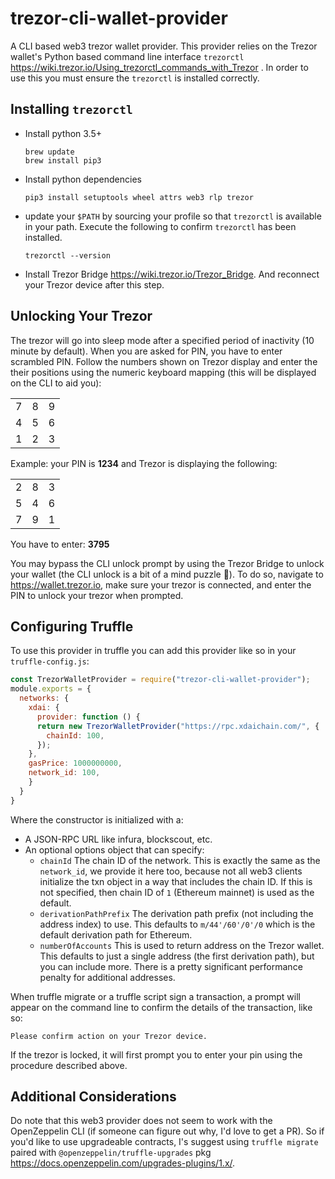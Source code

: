 # trezor-cli-wallet-provider
A CLI based web3 trezor wallet provider. This provider relies on the Trezor wallet's
Python based command line interface `trezorctl` https://wiki.trezor.io/Using_trezorctl_commands_with_Trezor
. In order to use this you must ensure the `trezorctl` is installed correctly.

## Installing `trezorctl`
- Install python 3.5+
    ```
    brew update
    brew install pip3
    ```
- Install python dependencies
    ```
    pip3 install setuptools wheel attrs web3 rlp trezor
    ```
 - update your `$PATH` by sourcing your profile so that `trezorctl` is available in your path.
 Execute the following to confirm `trezorctl` has been installed.
    ```
    trezorctl --version
    ```
  - Install Trezor Bridge https://wiki.trezor.io/Trezor_Bridge. And reconnect your Trezor device after this step.

  ## Unlocking Your Trezor
  The trezor will go into sleep mode after a specified period of inactivity (10 minute by default).
  When you are asked for PIN, you have to enter scrambled PIN. Follow the
  numbers shown on Trezor display and enter the their positions using the
  numeric keyboard mapping (this will be displayed on the CLI to aid you):

  |   |   |   |
  |---|---|---|
  | 7 | 8 | 9 |
  | 4 | 5 | 6 |
  | 1 | 2 | 3 |

  Example: your PIN is **1234** and Trezor is displaying the following:

  |   |   |   |
  |---|---|---|
  | 2 | 8 | 3 |
  | 5 | 4 | 6 |
  | 7 | 9 | 1 |

  You have to enter: **3795**

  You may bypass the CLI unlock prompt by using the Trezor Bridge to unlock your wallet
  (the CLI unlock is a bit of a mind puzzle 🤪). To do so, navigate to https://wallet.trezor.io,
  make sure your trezor is connected, and enter the PIN to unlock your trezor when prompted.

  ## Configuring Truffle
  To use this provider in truffle you can add this provider like so in your `truffle-config.js`:
  ```js
  const TrezorWalletProvider = require("trezor-cli-wallet-provider");
  module.exports = {
    networks: {
      xdai: {
        provider: function () {
        return new TrezorWalletProvider("https://rpc.xdaichain.com/", {
          chainId: 100,
        });
      },
      gasPrice: 1000000000,
      network_id: 100,
      }
    }
  }
  ```

Where the constructor is initialized with a:
- A JSON-RPC URL like infura, blockscout, etc.
- An optional options object that can specify:
  - `chainId` The chain ID of the network. This is exactly the same as the `network_id`, we provide it here too, because not all web3 clients initialize the txn object in a way that includes the chain ID. If this is not specified, then chain ID of `1` (Ethereum mainnet) is used as the default.
  - `derivationPathPrefix` The derivation path prefix (not including the address index) to use. This defaults to `m/44'/60'/0'/0` which is the default derivation path for Ethereum.
  - `numberOfAccounts` This is used to return address on the Trezor wallet. This defaults to just a single address (the first derivation path), but you can include more. There is a pretty significant performance penalty for additional addresses.

When truffle migrate or a truffle script sign a transaction, a prompt will appear on the command line to
confirm the details of the transaction, like so:
```
Please confirm action on your Trezor device.
```
If the trezor is locked, it will first prompt you to enter your pin using the procedure described above.

## Additional Considerations
Do note that this web3 provider does not seem to work with the OpenZeppelin CLI (if someone can figure
out why, I'd love to get a PR). So if you'd like to use upgradeable contracts, I's suggest using
`truffle migrate` paired with `@openzeppelin/truffle-upgrades` pkg https://docs.openzeppelin.com/upgrades-plugins/1.x/.